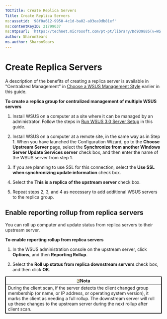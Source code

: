 ```yaml
---
TOCTitle: Create Replica Servers
Title: Create Replica Servers
ms:assetid: '98f0a612-9950-4c1d-ba02-a03ea9db81ef'
ms:contentKeyID: 21799037
ms:mtpsurl: 'https://technet.microsoft.com/pt-pt/library/Dd939885(v=WS.10)'
author: SharonSears
ms.author: SharonSears
---
```


Create Replica Servers
======================

A description of the benefits of creating a replica server is available in "Centralized Management" in [Choose a WSUS Management Style](https://technet.microsoft.com/7a9c8db5-9c94-425a-894d-94e10dad4a51) earlier in this guide.

**To create a replica group for centralized management of multiple WSUS servers**
1.  Install WSUS on a computer at a site where it can be managed by an administrator. Follow the steps in [Run WSUS 3.0 Server Setup](https://technet.microsoft.com/3bc2933c-8d26-4594-b989-e64b406f3147) in this guide.

2.  Install WSUS on a computer at a remote site, in the same way as in Step 1. When you have launched the Configuration Wizard, go to the **Choose Upstream Server** page, select the **Synchronize from another Windows Server Update Services server** check box, and then enter the name of the WSUS server from step 1.

3.  If you are planning to use SSL for this connection, select the **Use SSL when synchronizing update information** check box.

4.  Select the **This is a replica of the upstream server** check box.

5.  Repeat steps 2, 3, and 4 as necessary to add additional WSUS servers to the replica group.

Enable reporting rollup from replica servers
--------------------------------------------

You can roll up computer and update status from replica servers to their upstream server.

**To enable reporting rollup from replica servers**
1.  In the WSUS administration console on the upstream server, click **Options**, and then **Reporting Rollup**.

2.  Select the **Roll up status from replica downstream servers** check box, and then click **OK**.

 
<table style="border:1px solid black;">
<colgroup>
<col width="100%" />
</colgroup>
<thead>
<tr class="header">
<th style="border:1px solid black;" ><img src="/security-updates/images/Dd939885.note(WS.10).gif" />Nota</th>
</tr>
</thead>
<tbody>
<tr class="odd">
<td style="border:1px solid black;">During the client scan, if the server detects the client changed group membership (or name, or IP address, or operating system version), it marks the client as needing a full rollup. The downstream server will roll up these changes to the upstream server during the next rollup after client scan.

</td>
</tr>
</tbody>
</table>
